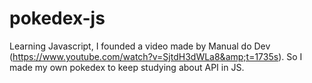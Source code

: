 # pokedex-js
Learning Javascript, I founded a video made by Manual do Dev (https://www.youtube.com/watch?v=SjtdH3dWLa8&amp;t=1735s). So I made my own pokedex to keep studying about API in JS.
